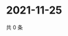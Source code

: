 # 2021-11-25

共 0 条

<!-- BEGIN WEIBO -->
<!-- 最后更新时间 Thu Nov 25 2021 20:22:41 GMT+0800 (China Standard Time) -->

<!-- END WEIBO -->
